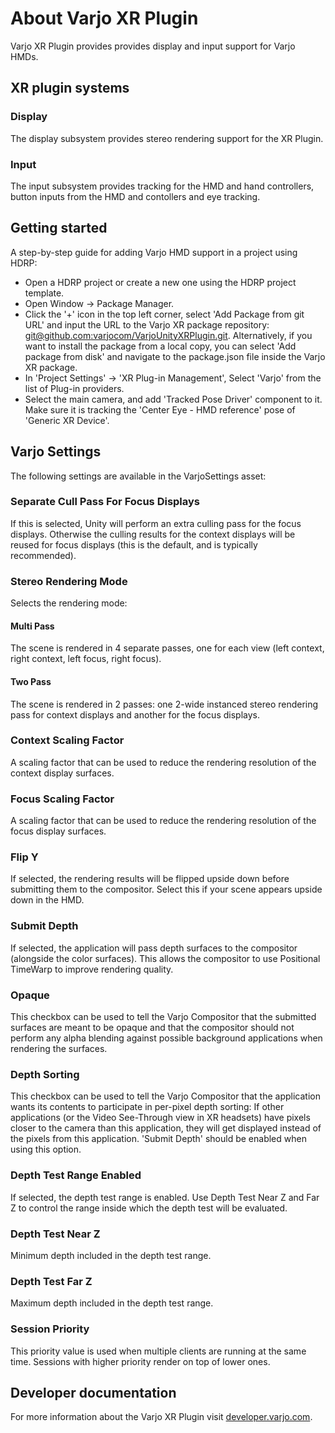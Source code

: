 # About Varjo XR Plugin

Varjo XR Plugin provides provides display and input support for Varjo HMDs.

## XR plugin systems

### Display

The display subsystem provides stereo rendering support for the XR Plugin.

### Input

The input subsystem provides tracking for the HMD and hand controllers, button inputs from the HMD and contollers and eye tracking. 

## Getting started

A step-by-step guide for adding Varjo HMD support in a project using HDRP:
- Open a HDRP project or create a new one using the HDRP project template.
- Open Window -> Package Manager.
- Click the '+' icon in the top left corner, select 'Add Package from git URL' and input the URL to the Varjo XR package repository: [git@github.com:varjocom/VarjoUnityXRPlugin.git](git@github.com:varjocom/VarjoUnityXRPlugin.git).
Alternatively, if you want to install the package from a local copy, you can select 'Add package from disk' and navigate to the package.json file inside the Varjo XR package.
- In 'Project Settings' -> 'XR Plug-in Management', Select 'Varjo' from the list of Plug-in providers.
- Select the main camera, and add 'Tracked Pose Driver' component to it. Make sure it is tracking the 'Center Eye - HMD reference' pose of 'Generic XR Device'.

## Varjo Settings

The following settings are available in the VarjoSettings asset:

### Separate Cull Pass For Focus Displays

If this is selected, Unity will perform an extra culling pass for the focus displays. Otherwise the culling results for the context displays will be reused for focus displays (this is the default, and is typically recommended).

### Stereo Rendering Mode

Selects the rendering mode:

#### Multi Pass

The scene is rendered in 4 separate passes, one for each view (left context, right context, left focus, right focus).

#### Two Pass

The scene is rendered in 2 passes: one 2-wide instanced stereo rendering pass for context displays and another for the focus displays.

### Context Scaling Factor

A scaling factor that can be used to reduce the rendering resolution of the context display surfaces.

### Focus Scaling Factor

A scaling factor that can be used to reduce the rendering resolution of the focus display surfaces.

### Flip Y

If selected, the rendering results will be flipped upside down before submitting them to the compositor. Select this if your scene appears upside down in the HMD.

### Submit Depth

If selected, the application will pass depth surfaces to the compositor (alongside the color surfaces). This allows the compositor to use Positional TimeWarp to improve rendering quality.

### Opaque

This checkbox can be used to tell the Varjo Compositor that the submitted surfaces are meant to be opaque and that the compositor should not perform any alpha blending against possible background applications when rendering the surfaces.

### Depth Sorting

This checkbox can be used to tell the Varjo Compositor that the application wants its contents to participate in per-pixel depth sorting: If other applications (or the Video See-Through view in XR headsets) have pixels closer to the camera than this application, they will get displayed instead of the pixels from this application. 'Submit Depth' should be enabled when using this option.

### Depth Test Range Enabled

If selected, the depth test range is enabled. Use Depth Test Near Z and Far Z to control the range inside which the depth test will be evaluated.

### Depth Test Near Z

Minimum depth included in the depth test range.

### Depth Test Far Z

Maximum depth included in the depth test range.

### Session Priority

This priority value is used when multiple clients are running at the same time. Sessions with higher priority render on top of lower ones.

## Developer documentation

For more information about the Varjo XR Plugin visit [developer.varjo.com](https://developer.varjo.com/docs/unity-xr-sdk/unity-xr-sdk).